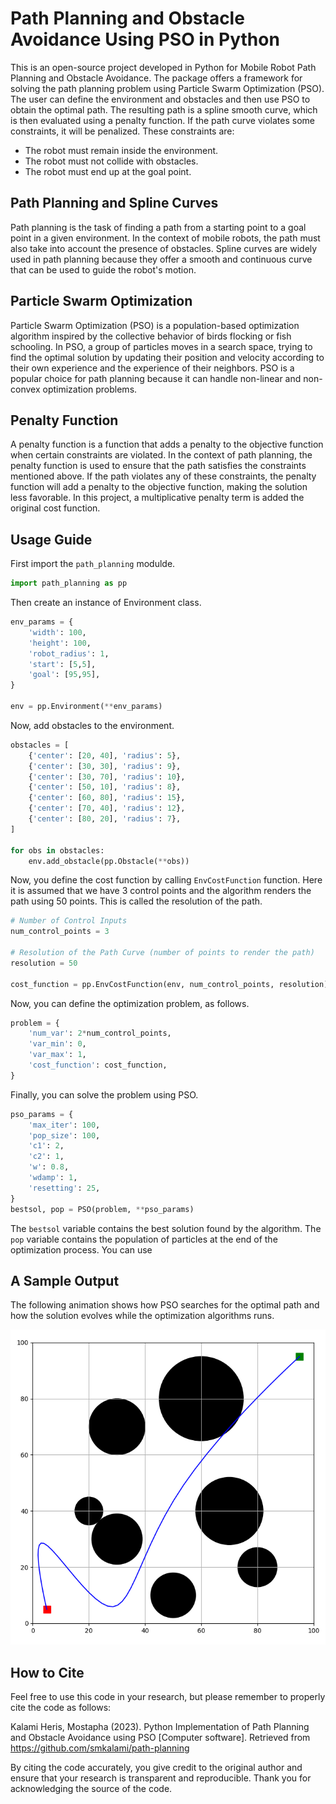 # Path Planning and Obstacle Avoidance Using PSO in Python

This is an open-source project developed in Python for Mobile Robot Path Planning and Obstacle Avoidance. The package offers a framework for solving the path planning problem using Particle Swarm Optimization (PSO). The user can define the environment and obstacles and then use PSO to obtain the optimal path. The resulting path is a spline smooth curve, which is then evaluated using a penalty function. If the path curve violates some constraints, it will be penalized. These constraints are:

- The robot must remain inside the environment.
- The robot must not collide with obstacles.
- The robot must end up at the goal point.

## Path Planning and Spline Curves
Path planning is the task of finding a path from a starting point to a goal point in a given environment. In the context of mobile robots, the path must also take into account the presence of obstacles. Spline curves are widely used in path planning because they offer a smooth and continuous curve that can be used to guide the robot's motion.

## Particle Swarm Optimization
Particle Swarm Optimization (PSO) is a population-based optimization algorithm inspired by the collective behavior of birds flocking or fish schooling. In PSO, a group of particles moves in a search space, trying to find the optimal solution by updating their position and velocity according to their own experience and the experience of their neighbors. PSO is a popular choice for path planning because it can handle non-linear and non-convex optimization problems.

## Penalty Function
A penalty function is a function that adds a penalty to the objective function when certain constraints are violated. In the context of path planning, the penalty function is used to ensure that the path satisfies the constraints mentioned above. If the path violates any of these constraints, the penalty function will add a penalty to the objective function, making the solution less favorable. In this project, a multiplicative penalty term is added the original cost function.

## Usage Guide

First import the `path_planning` modulde.

```python
import path_planning as pp
```

Then create an instance of Environment class.

```python
env_params = {
    'width': 100,
    'height': 100,
    'robot_radius': 1,
    'start': [5,5],
    'goal': [95,95],
}

env = pp.Environment(**env_params)
```

Now, add obstacles to the environment.

```python
obstacles = [
    {'center': [20, 40], 'radius': 5},
    {'center': [30, 30], 'radius': 9},
    {'center': [30, 70], 'radius': 10},
    {'center': [50, 10], 'radius': 8},
    {'center': [60, 80], 'radius': 15},
    {'center': [70, 40], 'radius': 12},
    {'center': [80, 20], 'radius': 7},
]

for obs in obstacles:
    env.add_obstacle(pp.Obstacle(**obs))
```

Now, you define the cost function by calling `EnvCostFunction` function. Here it is assumed that we have 3 control points and the algorithm renders the path using 50 points. This is called the resolution of the path.

```python
# Number of Control Inputs
num_control_points = 3

# Resolution of the Path Curve (number of points to render the path)
resolution = 50

cost_function = pp.EnvCostFunction(env, num_control_points, resolution)
```

Now, you can define the optimization problem, as follows.

```python
problem = {
    'num_var': 2*num_control_points,
    'var_min': 0,
    'var_max': 1,
    'cost_function': cost_function,
}
```

Finally, you can solve the problem using PSO.

```python
pso_params = {
    'max_iter': 100,
    'pop_size': 100,
    'c1': 2,
    'c2': 1,
    'w': 0.8,
    'wdamp': 1,
    'resetting': 25,
}
bestsol, pop = PSO(problem, **pso_params)
```

The `bestsol` variable contains the best solution found by the algorithm. The `pop` variable contains the population of particles at the end of the optimization process. You can use 

## A Sample Output

The following animation shows how PSO searches for the optimal path and how the solution evolves while the optimization algorithms runs.

<p align="center">
    <img src="images/animation.gif" alt="Path Planning using PSO in Python">
</p>

## How to Cite

Feel free to use this code in your research, but please remember to properly cite the code as follows:

Kalami Heris, Mostapha (2023). Python Implementation of Path Planning and Obstacle Avoidance using PSO [Computer software]. Retrieved from https://github.com/smkalami/path-planning

By citing the code accurately, you give credit to the original author and ensure that your research is transparent and reproducible. Thank you for acknowledging the source of the code.
